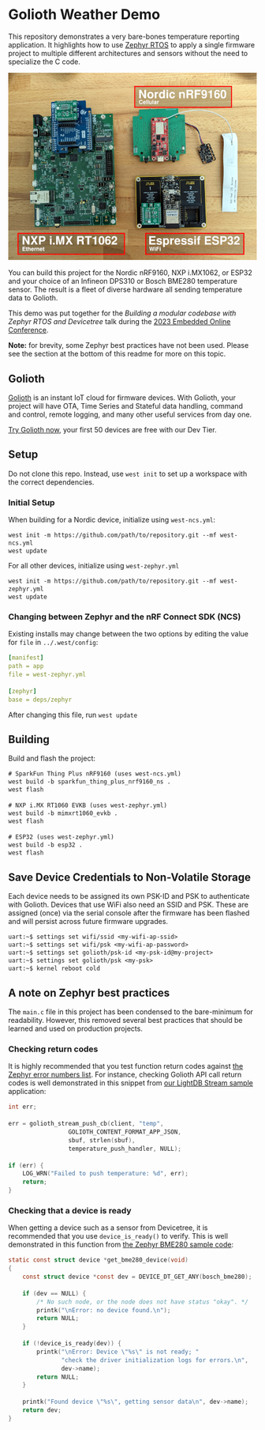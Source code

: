 # Golioth Weather Demo

This repository demonstrates a very bare-bones temperature reporting
application. It highlights how to use [Zephyr
RTOS](https://www.zephyrproject.org/) to apply a single firmware project to
multiple different architectures and sensors without the need to specialize the
C code.

![Several chip architectures running the same Zephyr code](img/many_weather_devices_microcontrollers_scaled.jpg)

You can build this project for the Nordic nRF9160, NXP i.MX1062, or ESP32 and
your choice of an Infineon DPS310 or Bosch BME280 temperature sensor. The result
is a fleet of diverse hardware all sending temperature data to Golioth.

This demo was put together for the *Building a modular codebase with Zephyr RTOS
and Devicetree* talk during the [2023 Embedded Online
Conference](https://embeddedonlineconference.com/).

**Note:** for brevity, some Zephyr best practices have not been used. Please see
the section at the bottom of this readme for more on this topic.

## Golioth

[Golioth](https://golioth.io/) is an instant IoT cloud for firmware devices.
With Golioth, your project will have OTA, Time Series and Stateful data handling,
command and control, remote logging, and many other useful services from day
one.

[Try Golioth now](https://console.golioth.io/), your first 50 devices are free
with our Dev Tier.

## Setup

Do not clone this repo. Instead, use `west init` to set up a workspace with the
correct dependencies.

### Initial Setup

When building for a Nordic device, initialize using `west-ncs.yml`:

```
west init -m https://github.com/path/to/repository.git --mf west-ncs.yml
west update
```

For all other devices, initialize using `west-zephyr.yml`

```
west init -m https://github.com/path/to/repository.git --mf west-zephyr.yml
west update
```

### Changing between Zephyr and the nRF Connect SDK (NCS)

Existing installs may change between the two options by editing the value for
`file` in `../.west/config`:

```yaml
[manifest]
path = app
file = west-zephyr.yml

[zephyr]
base = deps/zephyr
```

After changing this file, run `west update`

## Building

Build and flash the project:

```
# SparkFun Thing Plus nRF9160 (uses west-ncs.yml)
west build -b sparkfun_thing_plus_nrf9160_ns .
west flash

# NXP i.MX RT1060 EVKB (uses west-zephyr.yml)
west build -b mimxrt1060_evkb .
west flash

# ESP32 (uses west-zephyr.yml)
west build -b esp32 .
west flash
```

## Save Device Credentials to Non-Volatile Storage

Each device needs to be assigned its own PSK-ID and PSK to authenticate with
Golioth. Devices that use WiFi also need an SSID and PSK. These are assigned
(once) via the serial console after the firmware has been flashed and will
persist across future firmware upgrades.

```
uart:~$ settings set wifi/ssid <my-wifi-ap-ssid>
uart:~$ settings set wifi/psk <my-wifi-ap-password>
uart:~$ settings set golioth/psk-id <my-psk-id@my-project>
uart:~$ settings set golioth/psk <my-psk>
uart:~$ kernel reboot cold
```

## A note on Zephyr best practices

The `main.c` file in this project has been condensed to the bare-minimum for
readability. However, this removed several best practices that should be learned
and used on production projects.

### Checking return codes

It is highly recommended that you test function return codes against [the Zephyr
error numbers
list](https://docs.zephyrproject.org/apidoc/latest/group__system__errno.html).
For instance, checking Golioth API call return codes is well demonstrated in
this snippet from [our LightDB Stream
sample](https://github.com/golioth/golioth-zephyr-sdk/blob/main/samples/lightdb_stream/src/main.c)
application:

```c
int err;

err = golioth_stream_push_cb(client, "temp",
			     GOLIOTH_CONTENT_FORMAT_APP_JSON,
			     sbuf, strlen(sbuf),
			     temperature_push_handler, NULL);

if (err) {
	LOG_WRN("Failed to push temperature: %d", err);
	return;
}
```

### Checking that a device is ready

When getting a device such as a sensor from Devicetree, it is recommended that
you use `device_is_ready()` to verify. This is well demonstrated in this
function from [the Zephyr BME280 sample
code](https://github.com/zephyrproject-rtos/zephyr/blob/main/samples/sensor/bme280/src/main.c):

```c
static const struct device *get_bme280_device(void)
{
	const struct device *const dev = DEVICE_DT_GET_ANY(bosch_bme280);

	if (dev == NULL) {
		/* No such node, or the node does not have status "okay". */
		printk("\nError: no device found.\n");
		return NULL;
	}

	if (!device_is_ready(dev)) {
		printk("\nError: Device \"%s\" is not ready; "
		       "check the driver initialization logs for errors.\n",
		       dev->name);
		return NULL;
	}

	printk("Found device \"%s\", getting sensor data\n", dev->name);
	return dev;
}
```
